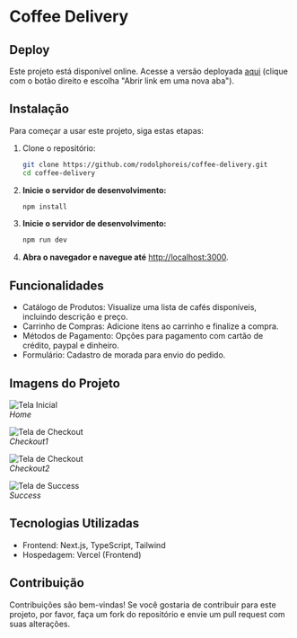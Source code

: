 # Coffee Delivery

## Deploy
Este projeto está disponível online. Acesse a versão deployada [aqui](https://seu-link-de-deploy.com) (clique com o botão direito e escolha "Abrir link em uma nova aba").

## Instalação
Para começar a usar este projeto, siga estas etapas:
1. Clone o repositório:
   ```bash
   git clone https://github.com/rodolphoreis/coffee-delivery.git
   cd coffee-delivery
    ```

2. **Inicie o servidor de desenvolvimento:**

   ```bash
   npm install

   ```

3. **Inicie o servidor de desenvolvimento:**
    ```bash
   npm run dev

   ```
   

5. **Abra o navegador e navegue até** [http://localhost:3000](http://localhost:3000).

## Funcionalidades

- Catálogo de Produtos: Visualize uma lista de cafés disponíveis, incluindo descrição e preço.
- Carrinho de Compras: Adicione itens ao carrinho e finalize a compra.
- Métodos de Pagamento: Opções para pagamento com cartão de crédito, paypal e dinheiro.
- Formulário: Cadastro de morada para envio do pedido.

## Imagens do Projeto

![Tela Inicial](src/img/home.png)  
_Home_

![Tela de Checkout](src/img/checkout1.png)  
_Checkout1_

![Tela de Checkout](src/img/checkout2.png)  
_Checkout2_

![Tela de Success](src/img/success.png)  
_Success_

##  Tecnologias Utilizadas

- Frontend: Next.js, TypeScript, Tailwind 
- Hospedagem: Vercel (Frontend)

## Contribuição

Contribuições são bem-vindas! Se você gostaria de contribuir para este projeto, por favor, faça um fork do repositório e envie um pull request com suas alterações.

